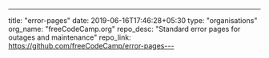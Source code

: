 ---
title: "error-pages"
date: 2019-06-16T17:46:28+05:30
type: "organisations"
org_name: "freeCodeCamp.org"
repo_desc: "Standard error pages for outages and maintenance"
repo_link: https://github.com/freeCodeCamp/error-pages---